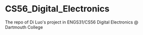 # CS56_Digital_Electronics
The repo of Di Luo's project in ENGS31/CS56 Digital Electronics @ Dartmouth College
